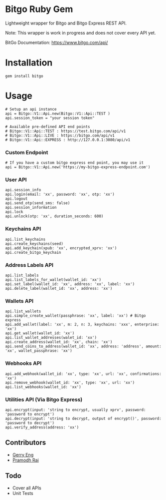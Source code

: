 Bitgo Ruby Gem
===============

Lightweight wrapper for Bitgo and Bitgo Express REST API.

Note: This wrapper is work in progress and does not cover every API yet.

BitGo Documentation: https://www.bitgo.com/api/

Installation
===============

	gem install bitgo


# Usage #

	# Setup an api instance
	api = Bitgo::V1::Api.new(Bitgo::V1::Api::TEST )
	api.session_token = "your session token"

	# Available pre-defined API end points
	# Bitgo::V1::Api::TEST : https://test.bitgo.com/api/v1
	# Bitgo::V1::Api::LIVE : https://bitgo.com/api/v1
	# Bitgo::V1::Api::EXPRESS : http://127.0.0.1:3080/api/v1


### Custom Endpoint ###

	# If you have a custom bitgo express end point, you may use it
	api = Bitgo::V1::Api.new('https://my-bitgo-express-endpoint.com')


### User API ###

	api.session_info
	api.login(email: 'xx', password: 'xx', otp: 'xx')
	api.logout
	api.send_otp(send_sms: false)
	api.session_information
	api.lock
	api.unlock(otp: 'xx', duration_seconds: 600)

### Keychains API ###

	api.list_keychains
	api.create_keychains(seed)
	api.add_keychain(xpub: 'xx', encrypted_xprv: 'xx')
	api.create_bitgo_keychain

### Address Labels API ###

	api.list_labels
	api.list_labels_for_wallet(wallet_id: 'xx')
	api.set_label(wallet_id: 'xx', address: 'xx', label: 'xx')
	api.delete_label(wallet_id: 'xx', address: 'xx')

### Wallets API ###

	api.list_wallets
	api.simple_create_wallet(passphrase: 'xx', label: 'xx') # Bitgo express
	api.add_wallet(label: 'xx', m: 2, n: 3, keychains: 'xxx', enterprise: 'xx')
	api.get_wallet(wallet_id: 'xx')
	api.list_wallet_addresses(walet_id: 'xx')
	api.create_address(wallet_id: 'xx', chain: 'xx')
	api.send_coins_to_address(wallet_id: 'xx', address: 'address', amount: 'xx', wallet_passphrase: 'xx')

### Webhooks API ###

	api.add_webhook(wallet_id: 'xx', type: 'xx', url: 'xx', confirmations: 'xx')
	api.remove_webhook(wallet_id: 'xx', type: 'xx', url: 'xx')
	api.list_webhooks(wallet_id: 'xx')

### Utilities API (Via Bitgo Express) ###

	api.encrypt(input: 'string to encrypt, usually xprv', password: 'password to encrypt')
	api.decrypt(input: 'string to decrypt, output of encrypt()', password: 'password to decrypt')
	api.verify_address(address: 'xx')

## Contributors ##

* [Gerry Eng](https://www.github.com/gerryeng)
* [Pramodh Rai](https://www.github.com/pramodhgit)

## Todo ##

* Cover all APIs
* Unit Tests
